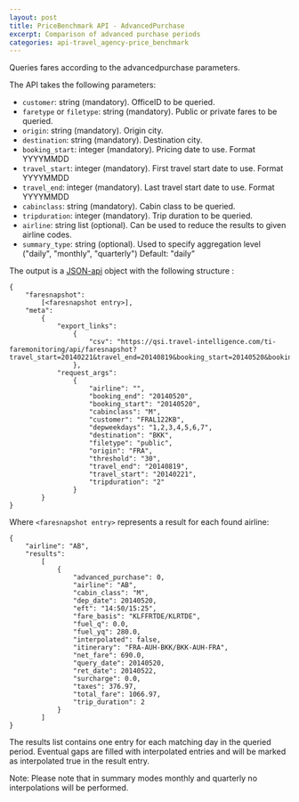 ```yaml
---
layout: post
title: PriceBenchmark API - AdvancedPurchase
excerpt: Comparison of advanced purchase periods
categories: api-travel_agency-price_benchmark
---
```


Queries fares according to the advancedpurchase parameters.

The API takes the following parameters:
* `customer`: string (mandatory). OfficeID to be queried.
* `faretype` or `filetype`: string (mandatory). Public or private fares to be queried.
* `origin`: string (mandatory). Origin city.
* `destination`: string (mandatory). Destination city.
* `booking_start`: integer (mandatory). Pricing date to use. Format YYYYMMDD
* `travel_start`: integer (mandatory). First travel start date to use. Format YYYYMMDD
* `travel_end`: integer (mandatory). Last travel start date to use. Format YYYYMMDD
* `cabinclass`: string (mandatory). Cabin class to be queried.
* `tripduration`: integer (mandatory). Trip duration to be queried.
* `airline`: string list (optional). Can be used to reduce the results to given airline codes.
* `summary_type`: string (optional). Used to specify aggregation level ("daily", "monthly", "quarterly") Default: "daily"

The output is a [JSON-api](http://jsonapi.org/format/) object with the following structure :

	{
		"faresnapshot": 
			[<faresnapshot entry>], 
		"meta": 
			{
				"export_links": 
					{
						"csv": "https://qsi.travel-intelligence.com/ti-faremonitoring/api/faresnapshot?travel_start=20140221&travel_end=20140819&booking_start=20140520&booking_end=20140520&customer=FRAL122KB&filetype=public&origin=FRA&destination=BKK&cabinclass=M&tripduration=2&threshold=30&airline=&depweekdays=1%2C2%2C3%2C4%2C5%2C6%2C7&export=csv"
					}, 
				"request_args": 
					{
						"airline": "", 
						"booking_end": "20140520", 
						"booking_start": "20140520", 
						"cabinclass": "M", 
						"customer": "FRAL122KB", 
						"depweekdays": "1,2,3,4,5,6,7", 
						"destination": "BKK", 
						"filetype": "public", 
						"origin": "FRA", 
						"threshold": "30", 
						"travel_end": "20140819", 
						"travel_start": "20140221", 
						"tripduration": "2"
					}
			}
	}

Where `<faresnapshot entry>` represents a result for each found airline:

    {
        "airline": "AB", 
        "results": 
            [
                {
                    "advanced_purchase": 0, 
                    "airline": "AB", 
                    "cabin_class": "M", 
                    "dep_date": 20140520, 
                    "eft": "14:50/15:25", 
                    "fare_basis": "KLFFRTDE/KLRTDE", 
                    "fuel_q": 0.0, 
                    "fuel_yq": 280.0, 
                    "interpolated": false, 
                    "itinerary": "FRA-AUH-BKK/BKK-AUH-FRA", 
                    "net_fare": 690.0, 
                    "query_date": 20140520, 
                    "ret_date": 20140522, 
                    "surcharge": 0.0, 
                    "taxes": 376.97, 
                    "total_fare": 1066.97, 
                    "trip_duration": 2
                }
            ]
    }

The results list contains one entry for each matching day in the queried period. Eventual gaps are filled with interpolated entries and will be marked as interpolated true in the result entry.

Note: Please note that in summary modes monthly and quarterly no interpolations will be performed.
